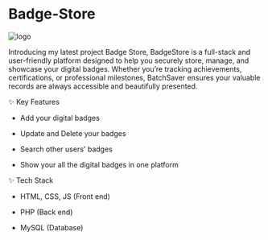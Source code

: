 # Badge-Store

![logo](https://github.com/user-attachments/assets/ceea3d15-ca97-444c-bf01-d9ffed1d1c8f)

Introducing my latest project Badge Store, BadgeStore is a full-stack and user-friendly platform designed to help you securely store, manage, and showcase your digital badges. Whether you’re tracking achievements, certifications, or professional milestones, BatchSaver ensures your valuable records are always accessible and beautifully presented.



✨ Key Features

 - Add your digital badges

 - Update and Delete your badges

 - Search other users' badges

 - Show your all the digital badges in one platform



✨ Tech Stack

 - HTML, CSS, JS (Front end)

 - PHP (Back end)

 - MySQL (Database)


